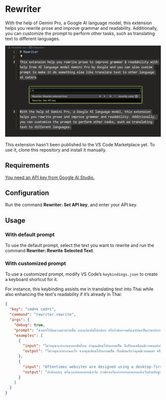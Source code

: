 # Rewriter

With the help of Gemini Pro, a Google AI language model, this extension helps you rewrite prose and improve grammar and readability. Additionally, you can customize the prompt to perform other tasks, such as translating text to different languages.

![Preview](preview.png)

This extension hasn't been published to the VS Code Marketplace yet. To use it, clone this repository and install it manually.

## Requirements

[You need an API key from Google AI Studio.](https://makersuite.google.com/app/prompts/new_freeform)

## Configuration

Run the command **Rewriter: Set API key**, and enter your API key.

## Usage

### With default prompt

To use the default prompt, select the text you want to rewrite and run the command **Rewriter: Rewrite Selected Text**.

### With customized prompt

To use a customized prompt, modify VS Code’s `keybindings.json` to create a keyboard shortcut for it.

For instance, this keybinding assists me in translating text into Thai while also enhancing the text's readability if it’s already in Thai:

```json
{
  "key": "cmd+k cmd+t",
  "command": "rewriter.rewrite",
  "args": {
    "debug": true,
    "prompt": "ช่วยทำให้ข้อความอ่านง่ายขึ้น และแก้คำผิดให้หน่อย หรือถ้าข้อความต้นฉบับมาเป็นภาษาอังกฤษ ให้แปลเป็นภาษาไทย",
    "examples": [
      {
        "input": "ไม่ว่าคุณจะทำงานสายอาชีพไหน ถ้าคุณเขียนโปรแกรมเป็น ก็เปรียบเสมือนมีเวทมนตร์หรือมีซุปเปอร์พาวเวอร์ติดตัว เพราะว่าคุณจะสามารถสั่งคอมพิวเตอร์ให้ทำในสิ่งที่คุณต้องการได้ ไม่ว่าจะเป็นการสร้างเว็บไซต์ สร้างแอพมือถือ สอนคอมพิวเตอร์ให้ทำงานที่น่าเบื่อจำเจแทนเรา ใช้สร้างชิ้นงานศิลปะ หรือสร้างเกม",
        "output": "ไม่ว่าคุณจะทำงานอะไร หากคุณเขียนโปรแกรมเป็น ก็เหมือนกับว่าคุณมีเวทมนตร์ หรือมีซุปเปอร์พาวเวอร์ติดตัว เพราะการเขียนโปรแกรมจะช่วยให้คุณสามารถสั่งให้คอมพิวเตอร์ทำในสิ่งที่คุณต้องการได้ เช่น สร้างเว็บไซต์ สร้างแอพมือถือ หรือสอนคอมพิวเตอร์ให้ทำงานที่น่าเบื่อแทนเรา คุณยังสามารถใช้โปรแกรมเพื่อสร้างงานศิลปะหรือสร้างเกมได้อีกด้วย"
      },
      {
        "input": "Oftentimes websites are designed using a desktop-first approach",
        "output": "ปกติหลายๆ ครั้งเวลาออกแบบหน้าเว็บ เรามักจะเริ่มจากการออกแบบหน้าเว็บสำหรับดูบนจอเดสก์ท็อปก่อน (desktop-first)"
      }
    ]
  }
}
```
